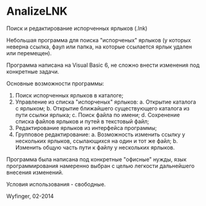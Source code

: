 AnalizeLNK
==========

Поиск и редактирование испорченных ярлыков (.lnk)

Небольшая программа для поиска "испорченых" ярлыков (у которых неверна ссылка, фаул или папка, на которые ссылается ярлык удален или перемещен).

Программа написана на Visual Basic 6, не сложно внести изменения под конкретные задачи.

Основные возможности программы:
1. Поиск испорченных ярлыков в каталоге;
2. Управление из списка "испорченых" ярлыков:
  a. Открытие каталога с ярлыком;
  b. Открытие ближайшего существующего каталога из пути ссылки ярлыка;
  c. Поиск файла по имени;
  d. Сохренение списка файлов ярлыков и путей в текстовый файл;
3. Редактирование ярлыков из интерфейса программы;
4. Групповое редактирование:
  a. Возможность изменить ссылку у нескольких ярлыков, ссылающихся на один и тот же файл;
  b. Изменить общую часть пути к файлу у нескольких ярлыков.

Программа была написана под конкретные "офисные" нужды, язык программирования намеренно выбран c целью легкости дальнейшего внесения изменений.

Условия использования - свободные.

Wyfinger, 02-2014

